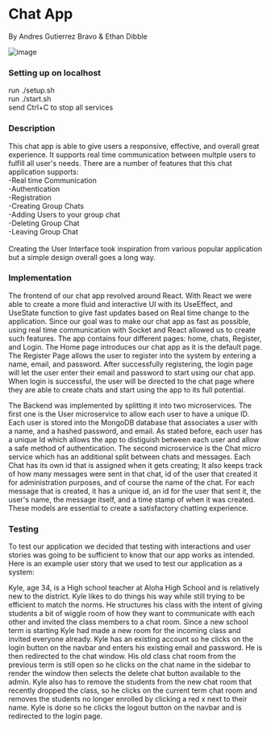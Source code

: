 # Chat App
By Andres Gutierrez Bravo & Ethan Dibble

![image](https://private-user-images.githubusercontent.com/146913704/338780370-2f54b1a6-b0dc-496e-b2ce-97786df525fd.png?jwt=eyJhbGciOiJIUzI1NiIsInR5cCI6IkpXVCJ9.eyJpc3MiOiJnaXRodWIuY29tIiwiYXVkIjoicmF3LmdpdGh1YnVzZXJjb250ZW50LmNvbSIsImtleSI6ImtleTUiLCJleHAiOjE3MTgxNTE1MDQsIm5iZiI6MTcxODE1MTIwNCwicGF0aCI6Ii8xNDY5MTM3MDQvMzM4NzgwMzcwLTJmNTRiMWE2LWIwZGMtNDk2ZS1iMmNlLTk3Nzg2ZGY1MjVmZC5wbmc_WC1BbXotQWxnb3JpdGhtPUFXUzQtSE1BQy1TSEEyNTYmWC1BbXotQ3JlZGVudGlhbD1BS0lBVkNPRFlMU0E1M1BRSzRaQSUyRjIwMjQwNjEyJTJGdXMtZWFzdC0xJTJGczMlMkZhd3M0X3JlcXVlc3QmWC1BbXotRGF0ZT0yMDI0MDYxMlQwMDEzMjRaJlgtQW16LUV4cGlyZXM9MzAwJlgtQW16LVNpZ25hdHVyZT1iODRmNTA2YzE0Y2I3OTM1OTlhMGJkM2I5MzE1NzllOWZlY2QwMWUzNzU0NjY1NjNmMWMyNmE0NzE4MjI5MzVkJlgtQW16LVNpZ25lZEhlYWRlcnM9aG9zdCZhY3Rvcl9pZD0wJmtleV9pZD0wJnJlcG9faWQ9MCJ9.rQemr4aKAb3KHuMDpFvAfyKLzYIy6IbH8qf9YL7Xr5c)

### Setting up on localhost
run ./setup.sh <br />
run ./start.sh <br />
send Ctrl+C to stop all services <br />

### Description
This chat app is able to give users a responsive, effective, and overall great experience.
It supports real time communication between multple users to fulfill all user's needs.
There are a number of features that this chat application supports: <br />
    -Real time Communication<br /> 
    -Authentication<br />
    -Registration<br />
    -Creating Group Chats<br />
    -Adding Users to your group chat<br />
    -Deleting Group Chat<br />
    -Leaving Group Chat<br />
<br />
Creating the User Interface took inspiration from various popular application but a simple
design overall goes a long way.

### Implementation
The frontend of our chat app revolved around React. With React we were able to create a more
fluid and interactive UI with its UseEffect, and UseState function to give fast updates based
on Real time change to the application. Since our goal was to make our chat app as fast as 
possible, using real time communication with Socket and React allowed us to create such features.
The app contains four different pages: home, chats, Register, and Login. The Home page introduces
our chat app as it is the default page. The Register Page allows the user to register into the
system by entering a name, email, and password. After successfully registering, the login page
will let the user enter their email and password to start using our chat app. When login is
successful, the user will be directed to the chat page where they are able to create chats and
start using the app to its full potential.

The Backend was implemented by splitting it into two microservices. The first one is the User
microservice to allow each user to have a unique ID. Each user is stored into the MongoDB database
that associates a user with a name, and a hashed password, and email. As stated before, each user
has a unique Id which allows the app to distiguish between each user and allow a safe method
of authentication. The second microservice is the Chat micro service which has an additional split
between chats and messages. Each Chat has its own id that is assigned when it gets creating; It also
keeps track of how many messages were sent in that chat, id of the user that created it for 
administration purposes, and of course the name of the chat. For each message that is created, it 
has a unique id, an id for the user that sent it, the user's name, the message itself, and a
time stamp of when it was created. These models are essential to create a satisfactory chatting
experience.

### Testing
To test our application we decided that testing with interactions and user stories was going to be 
sufficient to know that our app works as intended. Here is an example user story that we used to
test our application as a system:

Kyle, age 34, is a High school teacher at Aloha High School and is relatively new to the district. 
Kyle likes to do things his way while still trying to be efficient to match the norms. He structures 
his class with the intent of giving students a bit of wiggle room of how they want to communicate with 
each other and invited the class members to a chat room. 
Since a new school term is starting Kyle had made a new room for the incoming class and invited 
everyone already. Kyle has an existing account so he clicks on the login button on the navbar and 
enters his existing email and password. He is then redirected to the chat window. His old class 
chat room from the previous term is still open so he clicks on the chat name in the sidebar to 
render the window then selects the delete chat button available to the admin. Kyle also has to remove 
the students from the new chat room that recently dropped the class, so he clicks on the current term 
chat room and removes the students no longer enrolled by clicking a red x next to their name. Kyle is
done so he clicks the logout button on the navbar and is redirected to the login page.
